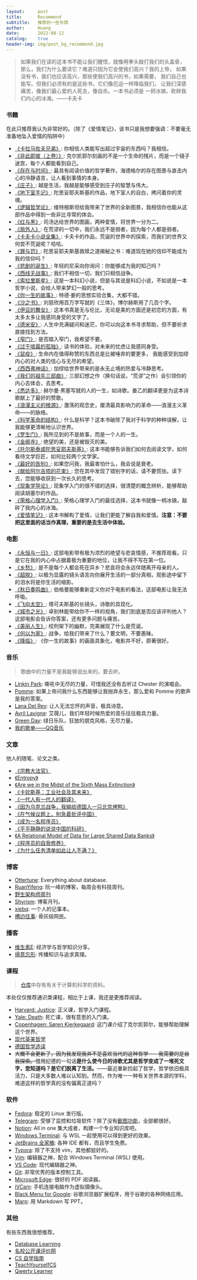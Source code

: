 ```yaml
---
layout:     post
title:      Recommend
subtitle:   推荐的一些东西
author:     Huang
date:       2022-08-12
catalog:    true
header-img: img/post_bg_recommend.jpg
---
```


> 如果我们在读的这本书不能让我们醒悟，就像用拳头敲打我们的头盖骨， 那么，我们为什么要读它？难道只因为它会使我们高兴？我的上帝， 如果没有书，我们也应该高兴，那些使我们高兴的书，如果需要， 我们自己也能写。但我们必须有的是这些书，它们像厄运一样降临我们， 让我们深感痛苦，像我们最心爱的人死去，像自杀。一本书必须是 一把冰镐，砍碎我们内心的冰海。——卡夫卡


### 书籍
在此只推荐我认为非常好的。（除了《爱情笔记》，该书只是我想要强调：不要毫无准备地坠入爱情的陷阱中）

* [《卡拉马佐夫兄弟》](https://book.douban.com/subject/25887924/): 你相信人类能写出超过宇宙的东西吗？我相信。
* [《非此即彼（上卷）》](https://book.douban.com/subject/3987027/): 克尔凯郭尔刻画的不是一个生命的残片，而是一个镜子迷宫，每个人都能看到自己。
* [《存在与时间》](https://book.douban.com/subject/25939476/): 最具有阅读价值的哲学著作，海德格尔的存在图景与直击内心的冷静语言，让人看到事情的本身。
* [《庄子》](https://zh.m.wikisource.org/wiki/%E8%8E%8A%E5%AD%90/%E9%80%8D%E9%81%99%E9%81%8A): 越是生活，我越是能够感受到庄子的智慧与伟大。
* [《地下室手记》](https://book.douban.com/subject/34990839/): 陀思妥耶夫斯基的作品，地下室人的自白，拷问着你的灵魂。
* [《逻辑哲学论》](https://book.douban.com/subject/35540677/): 维特根斯坦给我带来了世界的全新图景，我相信你也能从这部作品中得到一些非比寻常的体会。
* [《红与黑》](https://book.douban.com/subject/26295448/): 司汤达给世界的图画，两种爱情，将世界一分为二。
* [《局外人》](https://book.douban.com/subject/24257486/): 在荒谬的一切中，我们永远不是弱者，因为每个人都是弱者。
* [《卡夫卡小说全集》](https://book.douban.com/subject/25793952/): 卡夫卡的作品，荒诞的世界中的探索，而我们的世界又何尝不荒诞呢？哈哈。
* [《罪与罚》](https://book.douban.com/subject/25887912/): 陀思妥耶夫斯基救赎之道揭秘之书：难道现在她的信仰不能成为我的信仰吗？
* [《悲剧的诞生》](https://book.douban.com/subject/30489680/): 年轻的尼采向你询问：你能够成为我的知己吗？
* [《西线无战事》](https://book.douban.com/subject/35272817/): 我们不相信一切，我们只相信战争。
* [《索拉里斯星》](https://book.douban.com/subject/1440243/): 这是一本科幻小说，但是与其说是科幻小说，不如说是一本哲学小说，会给人带来梦幻一般的思考。
* [《你一生的故事》](https://book.douban.com/subject/26295448/): 特德·姜的思想实验合集，大都不错。
* [《沙之书》](https://book.douban.com/subject/25796049/): 刘慈欣用百万字写就的《三体》，博尔赫斯用了几百个字。
* [《伊豆的舞女》](https://book.douban.com/subject/25899960/): 这本书真是无与伦比，无论是美的方面还是初恋的方面，有太多太多让我感同身受的文字了。
* [《德米安》](https://book.douban.com/subject/35060088/): 人生中充满疑问和迷茫，你可以向这本书寻求帮助，但不要祈求直接找到方法。
* [《窄门》](https://book.douban.com/subject/30331835/): 是否踏入窄门，我希望不要。
* [《过于喧嚣的孤独》](https://book.douban.com/subject/26220767/): 读书的体验，对未来的忧虑让我感同身受。
* [《鼠疫》](https://book.douban.com/subject/24257229/): 生命内在值得称赞的东西总是比被唾弃的要更多， 我能感受到加缪内心的对人类的信心与无尽的希望。
* [《西西弗神话》](https://book.douban.com/subject/24257403/): 加缪给世界带来的是永无止境的热爱与冷静思考。
* [《我们的祖先三部曲》](https://book.douban.com/subject/34831995/): 三部幻想之作（换句话说，“荒谬”之作）会引领你的内心去体会，去思考。
* [《悉达多》](https://book.douban.com/subject/26980487/): 赫尔曼·黑塞写就的人的一生，如诗歌。姜乙的翻译更是为这本诗歌献上了最好的赞歌。
* [《浪漫主义的根源》](https://book.douban.com/subject/34449286/): 激荡的观念史，厘清最具影响力的革命——浪漫主义革命——的脉络。
* [《科学革命的结构》](https://book.douban.com/subject/20376550/): 什么是科学？这本书破除了我对于科学的种种误解，让我能够更清晰地认识世界。
* [《罗生门》](https://book.douban.com/subject/26627837/): 我所见到的不是故事，而是一个人的一生。
* [《金阁寺》](https://book.douban.com/subject/30278166/): 绝望的美，还是被毁灭的美。
* [《托尔斯泰或陀思妥耶夫斯基》](https://book.douban.com/subject/6878082/): 这本书能够告诉我们如何去阅读文学，如何看待文学巨匠，如何比较两个文学家。
* [《最好的告别》](https://book.douban.com/subject/26576861/): 如果您问我，我最害怕什么，我会说是衰老。
* [《献给阿尔吉侬的花束》](https://book.douban.com/subject/26362836/): 您在其中发现了错别字的话，请不要慌张。读下去，您能够收获到一次长久的思考。
* [《现象学导论》](https://book.douban.com/subject/35375620/): 现象学入门的很不错的选择，很清楚的概念辨析，能够帮助阅读胡塞尔的作品。
* [《荣格心理学入门》](https://book.douban.com/subject/35130973/): 荣格心理学入门的最佳选择，这本书就像一柄冰镐，敲碎了我内心的冰海。
* [《爱情笔记》](https://book.douban.com/subject/26286235/): 这本书解构了爱情，让我们更能了解自我和爱情。**注意：不要把这里面的话当作真理，重要的是去生活中体验。**

### 电影

* [《永恒与一日》](https://movie.douban.com/subject/1293455/): 这部电影带有极为浓烈的绝望与悲哀情感，不推荐观看。只是它在我的内心中占据着极为重要的地位，让我不得不写在第一位。
* [《乡愁》](https://movie.douban.com/subject/1291556/): 是不是每个人都会死在异乡？悲哀将会永远伴随离开母亲的人。
* [《超脱》](https://movie.douban.com/subject/5322596/): 以极为显露的镜头语言向你展开生活的一部分真相，观影途中留下的泪水将是你生活的缩影。
* [《秋日奏鸣曲》](https://movie.douban.com/subject/1297268/): 伯格曼能够重新定义你对于电影的看法，这部电影让我无法呼吸。
* [《飞向太空》](https://movie.douban.com/subject/1300977/): 塔可夫斯基的长镜头，诗歌的具现化。
* [《城市之光》](https://movie.douban.com/subject/1293908/): 卓别林能带给你不一样的视角，我们到底是否应该评判他人？这部电影会告诉你答案，还有更多问题与痛苦。
* [《美丽人生》](https://movie.douban.com/subject/1292063/): 绞刑架下的幽默，完美展现了什么是荒诞。
* [《何以为家》](https://movie.douban.com/subject/30170448/): 战争，给我们带来了什么？要文明，不要愚昧。
* [《降临》](https://movie.douban.com/subject/21324900/): 《你一生的故事》的画面具象化，电影并不好，原著很好。

### 音乐

> 歌曲中的力量不是我能够说出来的，要去听。

* [Linkin Park](https://www.linkinpark.com/): 嘶吼中无尽的力量，可惜我还没有去听过 Chester 的演唱会。
* [Pomme](https://instagram.com/pommeofficial): 如果上帝问我什么东西能够让我抛弃永生，那么爱和 Pomme 的歌声是我的答案。
* [Lana Del Rey](https://www.lanadelrey.com/): 让人无法忘怀的声音，极具诗意。
* [Avril Lavigne](https://avrillavigne.com/): 艾薇儿，我们年轻时候热爱的音乐往往极具力量。
* [Green Day](https://greenday.com/): 绿日乐队，狂放的朋克风格，无尽力量。
* [我的歌单——QQ音乐](https://y.qq.com/n/ryqq/profile/like/song?uin=oiCk7e-q7K-s)


### 文章
他人的随笔、论文之类。

* [《宗教大法官》](https://huangfeiyu.blogspot.com/2021/08/blog-post.html)
* [《Entropy》](https://github.com/huang-feiyu/huang-feiyu.github.io/blob/master/Resources/Papers/entropy.pdf)
* [《Are we in the Midst of the Sixth Mass Extinction》](https://www.sciencealert.com/here-s-how-biodiversity-experts-recognise-that-we-re-midst-a-mass-extinction)
* [《卡钦斯基：工业社会及其未来》](https://z.arlmy.me/Wiki/library/Original_Kaczynski_IndustrialSocietyAndItsFuture.html)
* [《一代人有一代人的翻译》](https://huangfeiyu.blogspot.com/2021/06/article-1-translation.html)
* [《因为乌克兰战争，我输给德国人一只北京烤鸭》](https://mp.weixin.qq.com/s/tEowe1on_MTwfBhZNcpc7A)
* [《在气候议题上，别急着批评中国》](https://cn.nytimes.com/opinion/20211108/cop26-china-climate/)
* [《成为一名程序员》](../Resources/成为一名程序员.md)
* [《平平静静的说说中国的科研》](http://www.ruanyifeng.com/blog/2010/07/my_thoughts_on_china_scientific_research.html)
* [《A Relational Model of Data for Large Shared Data Banks》](https://www.seas.upenn.edu/~zives/03f/cis550/codd.pdf)
* [《程序员的自我修养》](https://leohxj.gitbooks.io/a-programmer-prepares/content/programmer-basic/index.html)
* [《为什么任务清单如此让人不满？》](https://sspai.com/post/73453)

### 博客

* [Ottertune](https://ottertune.com/blog/): Everything about database.
* [RuanYifeng](http://www.ruanyifeng.com/home.html): 阮一峰的博客，每周会有科技周刊。
* [野生架构师周刊](https://www.getrevue.co/profile/lcomplete)
* [Shyrism](https://shyrz.me/): 博客月刊。
* [xiebq](http://xiebq.blogspot.com/): 一个人的记事本。
* [槽边往事](http://mp.weixin.qq.com/profile?src=3&timestamp=1648986782&ver=1&signature=4SIcXV37PKLPGi6qTHfgZmtcgq8r7gu5lNANXqNCVwyB0IrePvlKvJGlIHeb7WTrtOzgF2cPRj449hXlx1r0FQ==): 骨灰级网民。

### 播客

* [维生素E](https://podcasts.google.com/feed/aHR0cHM6Ly93d3cueGltYWxheWEuY29tL2FsYnVtLzE5NzU4NDY5LnhtbA?sa=X&ved=2ahUKEwixvsWcg6r2AhVH_5QKHYzbA20Q9sEGegQIARAD): 经济学与哲学知识分享。
* [得意忘形](https://podcasts.google.com/feed/aHR0cHM6Ly93d3cueGltYWxheWEuY29tL2FsYnVtLzY2ODg3MjYueG1s?sa=X&ved=2ahUKEwixvsWcg6r2AhVH_5QKHYzbA20Q9sEGegQIARAC): 传播知识与追求真理。

### 课程

> [仓库](https://github.com/huang-feiyu/Learning-Space)中存有有关于计算机科学的资料。

本处仅仅推荐通识类课程，相比于上课，我还是更推荐阅读。

* [Harvard: Justice](https://justiceharvard.org/): 正义课，哲学入门课程。
* [Yale: Death](https://oyc.yale.edu/death/phil-176): 死亡课，很有意思的入门课。
* [Copenhagen: Søren Kierkegaard](https://www.coursera.org/learn/kierkegaard): 这门课介绍了克尔凯郭尔，能够帮助理解这个世界。
* [现代英美哲学](https://www.bilibili.com/video/BV1WW411a78m)
* [德国哲学选读](https://www.bilibili.com/video/BV1Gx411E7du)
* <s>大概不会更新了，因为我发现我并不是喜欢当代的这种哲学——我需要的是自我探索。</s>借用纪德的一句话**是什么使今日的诗歌尤其是哲学变成了一堆死文字，您知道吗？是它们脱离了生活。**——最近重新捡起了哲学，哲学依旧极具活力，只是大多数人难以认知到。然而，作为唯一一种有关世界本源的学科，难道这样的哲学真的没有偏离正道吗？

### 软件

* [Fedora](https://getfedora.org/): 稳定的 Linux 发行版。
* [Telegram](https://telegram.org/): 受够了监控和垃圾软件？除了没有[截图功能](https://www.snipaste.com/)，全部都很好。
* [Notion](https://www.notion.so/): All in one 集大成者，构建一个专业知识库吧。
* [Windows Terminal](https://github.com/microsoft/terminal): 与 WSL 一起使用可以得到更好的效果。
* [JetBrains 全家桶](https://www.jetbrains.com/?var=1): 各种 IDE 都有，而且学生免费。
* [Typora](https://typora.io/): 除了不支持 vim，其他都挺好的。
* [Vim](https://www.vim.org/): 编辑器之神，配合 Windows Terminal (WSL) 使用。
* [VS Code](https://code.visualstudio.com/): 现代编辑器之神。
* [Git](https://git-scm.com/): 非常优秀的版本控制工具。
* [Microsoft Edge](https://www.microsoft.com/en-us/edge): 很好的 PDF 阅读器。
* [iVCam](https://www.e2esoft.com/ivcam/): 手机连接电脑作为虚拟摄像头。
* [Black Menu for Google](https://chrome.google.com/webstore/detail/black-menu-for-google/eignhdfgaldabilaaegmdfbajngjmoke?hl=en): 谷歌浏览器扩展程序，用于谷歌的各种网络应用。
* [Marp](https://marp.app/): 用 Markdown 写 PPT。

### 其他

有些东西我很想推荐。

* [Database Learning](https://github.com/huang-feiyu/Learning-Space/tree/main/Other/awesome-database-learning)
* [名校公开课评价网](https://conanhujinming.github.io/comments-for-awesome-courses/)
* [CS 自学指南](https://csdiy.wiki/)
* [TeachYourselfCS](https://teachyourselfcs.com/)
* [Qwerty Learner](https://qwerty.kaiyi.cool/)

